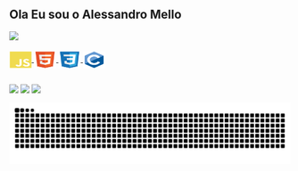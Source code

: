## Ola Eu sou o Alessandro Mello
<div>
  <a href="https://github.com/Alessandro62301">
  <img height="180em" src="https://github-readme-stats.vercel.app/api?username=Alessandro62301&show_icons=true&theme=react&include_all_commits=true&count_private=true"/>
  <!--<img height="180em" src="https://github-readme-stats.vercel.app/api/top-langs/?username=Alessandro62301&layout=compact&langs_count=7&theme=react "/>-->
</div>
<div style="display: inline_block"><br>
  <img align="center" alt="Rafa-Js" height="30" width="40" src="https://raw.githubusercontent.com/devicons/devicon/master/icons/javascript/javascript-plain.svg">
  <img align="center" alt="Alessandro-HTML" height="30" width="40" src="https://raw.githubusercontent.com/devicons/devicon/master/icons/html5/html5-original.svg">
  <img align="center" alt="Alessandro-CSS" height="30" width="40" src="https://raw.githubusercontent.com/devicons/devicon/master/icons/css3/css3-original.svg">
  <!--<img align="center" alt="Alessandro-React" height="30" width="40" src="https://raw.githubusercontent.com/devicons/devicon/master/icons/react/react-original.svg">-->
  <img align="center" alt="Alessandro-c" height="30" width="40" src="https://raw.githubusercontent.com/devicons/devicon/master/icons/c/c-original.svg">
  <!--<img align="center" alt="Alessandro-Python" height="30" width="40" src="https://raw.githubusercontent.com/devicons/devicon/master/icons/python/python-original.svg">
  <img align="center" alt="Alessandro-Python" height="30" width="40" src="https://raw.githubusercontent.com/devicons/devicon/master/icons/php/php-original.svg">-->

  
  ##
 
<div> 
  <a href="https://instagram.com/Alessandro594" target="_blank"><img src="https://img.shields.io/badge/-Instagram-%23E4405F?style=for-the-badge&logo=instagram&logoColor=white" target="_blank"></a>
  <a href = "mailto:alessandro.santos@soulasalle.com.br"><img src="https://img.shields.io/badge/-Gmail-%23333?style=for-the-badge&logo=gmail&logoColor=white" target="_blank"></a>
  <a href="https://www.linkedin.com" target="_blank"><img src="https://img.shields.io/badge/-LinkedIn-%230077B5?style=for-the-badge&logo=linkedin&logoColor=white" target="_blank"></a> 
 
  ![Snake animation](https://github.com/Alessandro62301/rafaballerini/blob/output/github-contribution-grid-snake.svg)
 
</div>

